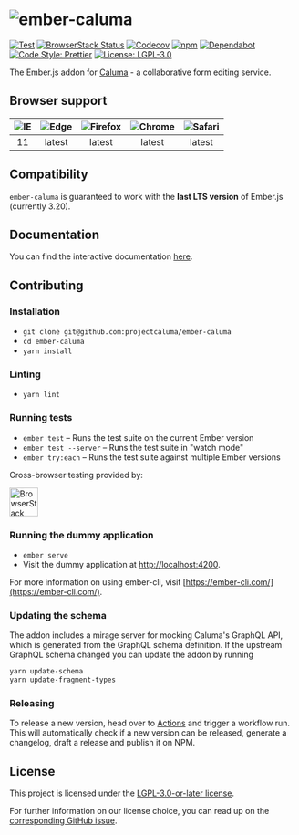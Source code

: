# ![ember-caluma](https://user-images.githubusercontent.com/6150577/60805349-1e6f3080-a180-11e9-911f-874620aa72b1.png)

[![Test](https://github.com/projectcaluma/ember-caluma/workflows/Test/badge.svg)](https://github.com/projectcaluma/ember-caluma/actions?query=workflow%3ATest)
[![BrowserStack Status](https://automate.browserstack.com/badge.svg?badge_key=RFNMT2hyTnRjNVZkUitkWUl2d3BWK21KbnU3MU1tTGpHS2tOVHVCU1RrZz0tLXJjZ1J5VEZ6ZmtJWVpFdHpDRnREcFE9PQ==--3034affde596526379b7a0a19798a7ba1f79154c)](https://automate.browserstack.com/public-build/RFNMT2hyTnRjNVZkUitkWUl2d3BWK21KbnU3MU1tTGpHS2tOVHVCU1RrZz0tLXJjZ1J5VEZ6ZmtJWVpFdHpDRnREcFE9PQ==--3034affde596526379b7a0a19798a7ba1f79154c)
[![Codecov](https://codecov.io/gh/projectcaluma/ember-caluma/branch/master/graph/badge.svg)](https://codecov.io/gh/projectcaluma/ember-caluma)
[![npm](https://img.shields.io/npm/v/ember-caluma.svg)](https://www.npmjs.com/package/ember-caluma)
[![Dependabot](https://badgen.net/dependabot/projectcaluma/ember-caluma/?icon=dependabot)](https://dependabot.com/)
[![Code Style: Prettier](https://img.shields.io/badge/code_style-prettier-ff69b4.svg)](https://github.com/prettier/prettier)
[![License: LGPL-3.0](https://img.shields.io/badge/License-LGPL--3.0-blue.svg)](https://spdx.org/licenses/LGPL-3.0-or-later.html)

The Ember.js addon for [Caluma](https://caluma.io) - a collaborative form editing service.

## Browser support

| ![IE](https://raw.githubusercontent.com/alrra/browser-logos/master/src/archive/internet-explorer_9-11/internet-explorer_9-11_48x48.png) | ![Edge](https://raw.githubusercontent.com/alrra/browser-logos/master/src/edge/edge_48x48.png) | ![Firefox](https://raw.githubusercontent.com/alrra/browser-logos/master/src/firefox/firefox_48x48.png) | ![Chrome](https://raw.githubusercontent.com/alrra/browser-logos/master/src/chrome/chrome_48x48.png) | ![Safari](https://raw.githubusercontent.com/alrra/browser-logos/master/src/safari-ios/safari-ios_48x48.png) |
|:---------------------------------------------------------------------------------------------------------------------------------------:|:---------------------------------------------------------------------------------------------:|:------------------------------------------------------------------------------------------------------:|:---------------------------------------------------------------------------------------------------:|:-----------------------------------------------------------------------------------------------------------:|
|                                                                   11                                                                    |                                            latest                                             |                                                 latest                                                 |                                               latest                                                |                                                   latest                                                    | 

## Compatibility

`ember-caluma` is guaranteed to work with the **last LTS version** of Ember.js (currently 3.20).

## Documentation

You can find the interactive documentation [here](https://caluma.io/ember-caluma).

## Contributing

### Installation

- `git clone git@github.com:projectcaluma/ember-caluma`
- `cd ember-caluma`
- `yarn install`

### Linting

- `yarn lint`

### Running tests

- `ember test` – Runs the test suite on the current Ember version
- `ember test --server` – Runs the test suite in "watch mode"
- `ember try:each` – Runs the test suite against multiple Ember versions

Cross-browser testing provided by:

<a href="https://browserstack.com"><img alt="BrowserStack" src="https://user-images.githubusercontent.com/6150577/69328224-24f1d680-0c4f-11ea-8b02-5670334923a3.png" height="50"></a>

### Running the dummy application

- `ember serve`
- Visit the dummy application at [http://localhost:4200](http://localhost:4200).

For more information on using ember-cli, visit [https://ember-cli.com/](https://ember-cli.com/).

### Updating the schema

The addon includes a mirage server for mocking Caluma's GraphQL API, which is generated from the GraphQL schema definition. If the upstream GraphQL schema changed you can update the addon by running

```bash
yarn update-schema
yarn update-fragment-types
```

### Releasing

To release a new version, head over to [Actions](https://github.com/projectcaluma/ember-caluma/actions?query=workflow%3ARelease) and trigger a workflow run.
This will automatically check if a new version can be released, generate a changelog, draft a release and publish it on NPM.

## License

This project is licensed under the [LGPL-3.0-or-later license](LICENSE).

For further information on our license choice, you can read up on the [corresponding GitHub issue](https://github.com/projectcaluma/ember-caluma/issues/613).
